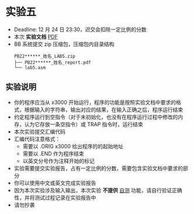 # 实验五

- Deadline: 12 月 24 日 23:30，迟交会扣除一定比例的分数
- 本次 **实验文档** [PDF](/pdf/lab5.pdf)
- BB 系统提交 zip 压缩包，压缩包内目录结构
  ```
  PB22******_姓名_LAB5.zip
  ├── PB22******_姓名_report.pdf
  └── lab5.asm
  ```

## 实验说明

- 你的程序应当从 x3000 开始运行，程序的功能是按照实验文档中要求的格式，根据输入的字符串，输出对应的结果，在输入正确之后，程序运行结束
- 约定程序运行到空指令（对于未初始化，也没有在程序运行过程中修改的内存，认为它存放一条空指令）或 TRAP 指令时，运行结束
- 本次实验提交汇编代码
- 汇编代码注意格式：
  - 需要以 .ORIG x3000 给出程序的的起始地址
  - 需要以 .END 作为程序结束
  - 以英文分号作为注释开始的标记
- 实验需要提交实验报告，占有一定比例的分数，需要包含实验文档中要求的部分
- 你可以使用中文或英文完成实验报告
- 因为本次实验涉及输入输出，本次实验 **不提供** [自测](/judge) 功能，请自行验证正确性，并将测试过程记录在实验报告中
- 请勿抄袭
